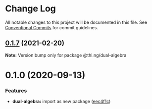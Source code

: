 # Change Log

All notable changes to this project will be documented in this file.
See [Conventional Commits](https://conventionalcommits.org) for commit guidelines.

## [0.1.7](https://github.com/thi-ng/umbrella/compare/@thi.ng/dual-algebra@0.1.6...@thi.ng/dual-algebra@0.1.7) (2021-02-20)

**Note:** Version bump only for package @thi.ng/dual-algebra





# 0.1.0 (2020-09-13)


### Features

* **dual-algebra:** import as new package ([eec4f1c](https://github.com/thi-ng/umbrella/commit/eec4f1c588b194711477e5b992206840657d140f))
